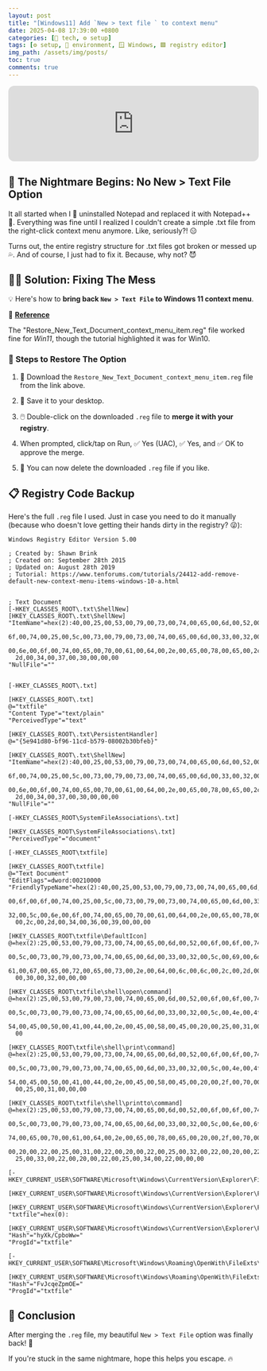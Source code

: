 ```yaml
---
layout: post
title: "[Windows11] Add `New > text file ` to context menu"
date: 2025-04-08 17:39:00 +0800
categories: [🤖 tech, ⚙️ setup]
tags: [⚙️ setup, 🌌 environment, 🪟 Windows, 🟩 registry editor]
img_path: /assets/img/posts/ 
toc: true 
comments: true 
---
```


<iframe style="border-radius:12px" src="https://open.spotify.com/embed/track/72riifJHqCjI47UJkUllUZ?utm_source=generator" width="100%" height="152" frameBorder="0" allowfullscreen="" allow="autoplay; clipboard-write; encrypted-media; fullscreen; picture-in-picture" loading="lazy"></iframe>

## 😤 The Nightmare Begins: No New > Text File Option

It all started when I 🔪 uninstalled Notepad and replaced it with Notepad++ 💪. Everything was fine until I realized I couldn't create a simple .txt file from the right-click context menu anymore. Like, seriously?! 😑

Turns out, the entire registry structure for .txt files got broken or messed up 💦. And of course, I just had to fix it. Because, why not? 😈

## 😮‍💨 Solution: Fixing The Mess

💡 Here's how to **bring back `New > Text File` to Windows 11 context menu**.

🔗 [**Reference**](https://www.tenforums.com/tutorials/24412-add-remove-default-new-context-menu-items-windows-10-a.html)

The "Restore_New_Text_Document_context_menu_item.reg" file worked fine for *Win11*, though the tutorial highlighted it was for Win10.

### 📖 Steps to Restore The Option

1. 💾 Download the `Restore_New_Text_Document_context_menu_item.reg` file from the link above.

2. 📂 Save it to your desktop.

3. 🖱️ Double-click on the downloaded `.reg` file to **merge it with your registry**.

4. When prompted, click/tap on Run, ✅ Yes (UAC), ✅ Yes, and ✅ OK to approve the merge.

5. 🚮 You can now delete the downloaded `.reg` file if you like.

## 📋 Registry Code Backup

Here's the full `.reg` file I used. Just in case you need to do it manually (because who doesn't love getting their hands dirty in the registry? 😜):

```reg
Windows Registry Editor Version 5.00

; Created by: Shawn Brink
; Created on: September 28th 2015
; Updated on: August 28th 2019
; Tutorial: https://www.tenforums.com/tutorials/24412-add-remove-default-new-context-menu-items-windows-10-a.html


; Text Document
[-HKEY_CLASSES_ROOT\.txt\ShellNew]
[HKEY_CLASSES_ROOT\.txt\ShellNew]
"ItemName"=hex(2):40,00,25,00,53,00,79,00,73,00,74,00,65,00,6d,00,52,00,6f,00,\
  6f,00,74,00,25,00,5c,00,73,00,79,00,73,00,74,00,65,00,6d,00,33,00,32,00,5c,\
  00,6e,00,6f,00,74,00,65,00,70,00,61,00,64,00,2e,00,65,00,78,00,65,00,2c,00,\
  2d,00,34,00,37,00,30,00,00,00
"NullFile"=""


[-HKEY_CLASSES_ROOT\.txt]

[HKEY_CLASSES_ROOT\.txt]
@="txtfile"
"Content Type"="text/plain"
"PerceivedType"="text"

[HKEY_CLASSES_ROOT\.txt\PersistentHandler]
@="{5e941d80-bf96-11cd-b579-08002b30bfeb}"

[HKEY_CLASSES_ROOT\.txt\ShellNew]
"ItemName"=hex(2):40,00,25,00,53,00,79,00,73,00,74,00,65,00,6d,00,52,00,6f,00,\
  6f,00,74,00,25,00,5c,00,73,00,79,00,73,00,74,00,65,00,6d,00,33,00,32,00,5c,\
  00,6e,00,6f,00,74,00,65,00,70,00,61,00,64,00,2e,00,65,00,78,00,65,00,2c,00,\
  2d,00,34,00,37,00,30,00,00,00
"NullFile"=""

[-HKEY_CLASSES_ROOT\SystemFileAssociations\.txt]

[HKEY_CLASSES_ROOT\SystemFileAssociations\.txt]
"PerceivedType"="document"

[-HKEY_CLASSES_ROOT\txtfile]

[HKEY_CLASSES_ROOT\txtfile]
@="Text Document"
"EditFlags"=dword:00210000
"FriendlyTypeName"=hex(2):40,00,25,00,53,00,79,00,73,00,74,00,65,00,6d,00,52,\
  00,6f,00,6f,00,74,00,25,00,5c,00,73,00,79,00,73,00,74,00,65,00,6d,00,33,00,\
  32,00,5c,00,6e,00,6f,00,74,00,65,00,70,00,61,00,64,00,2e,00,65,00,78,00,65,\
  00,2c,00,2d,00,34,00,36,00,39,00,00,00

[HKEY_CLASSES_ROOT\txtfile\DefaultIcon]
@=hex(2):25,00,53,00,79,00,73,00,74,00,65,00,6d,00,52,00,6f,00,6f,00,74,00,25,\
  00,5c,00,73,00,79,00,73,00,74,00,65,00,6d,00,33,00,32,00,5c,00,69,00,6d,00,\
  61,00,67,00,65,00,72,00,65,00,73,00,2e,00,64,00,6c,00,6c,00,2c,00,2d,00,31,\
  00,30,00,32,00,00,00

[HKEY_CLASSES_ROOT\txtfile\shell\open\command]
@=hex(2):25,00,53,00,79,00,73,00,74,00,65,00,6d,00,52,00,6f,00,6f,00,74,00,25,\
  00,5c,00,73,00,79,00,73,00,74,00,65,00,6d,00,33,00,32,00,5c,00,4e,00,4f,00,\
  54,00,45,00,50,00,41,00,44,00,2e,00,45,00,58,00,45,00,20,00,25,00,31,00,00,\
  00

[HKEY_CLASSES_ROOT\txtfile\shell\print\command]
@=hex(2):25,00,53,00,79,00,73,00,74,00,65,00,6d,00,52,00,6f,00,6f,00,74,00,25,\
  00,5c,00,73,00,79,00,73,00,74,00,65,00,6d,00,33,00,32,00,5c,00,4e,00,4f,00,\
  54,00,45,00,50,00,41,00,44,00,2e,00,45,00,58,00,45,00,20,00,2f,00,70,00,20,\
  00,25,00,31,00,00,00

[HKEY_CLASSES_ROOT\txtfile\shell\printto\command]
@=hex(2):25,00,53,00,79,00,73,00,74,00,65,00,6d,00,52,00,6f,00,6f,00,74,00,25,\
  00,5c,00,73,00,79,00,73,00,74,00,65,00,6d,00,33,00,32,00,5c,00,6e,00,6f,00,\
  74,00,65,00,70,00,61,00,64,00,2e,00,65,00,78,00,65,00,20,00,2f,00,70,00,74,\
  00,20,00,22,00,25,00,31,00,22,00,20,00,22,00,25,00,32,00,22,00,20,00,22,00,\
  25,00,33,00,22,00,20,00,22,00,25,00,34,00,22,00,00,00

[-HKEY_CURRENT_USER\SOFTWARE\Microsoft\Windows\CurrentVersion\Explorer\FileExts\.txt]

[HKEY_CURRENT_USER\SOFTWARE\Microsoft\Windows\CurrentVersion\Explorer\FileExts\.txt\OpenWithList]

[HKEY_CURRENT_USER\SOFTWARE\Microsoft\Windows\CurrentVersion\Explorer\FileExts\.txt\OpenWithProgids]
"txtfile"=hex(0):

[HKEY_CURRENT_USER\SOFTWARE\Microsoft\Windows\CurrentVersion\Explorer\FileExts\.txt\UserChoice]
"Hash"="hyXk/CpboWw="
"ProgId"="txtfile"

[-HKEY_CURRENT_USER\SOFTWARE\Microsoft\Windows\Roaming\OpenWith\FileExts\.txt]

[HKEY_CURRENT_USER\SOFTWARE\Microsoft\Windows\Roaming\OpenWith\FileExts\.txt\UserChoice]
"Hash"="FvJcqeZpmOE="
"ProgId"="txtfile"
```

## 🎉 Conclusion

After merging the `.reg` file, my beautiful `New > Text File` option was finally back! 🙌

If you're stuck in the same nightmare, hope this helps you escape. 🔥